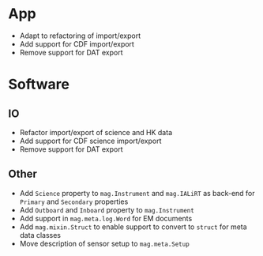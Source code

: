 # App

- Adapt to refactoring of import/export
- Add support for CDF import/export
- Remove support for DAT export

# Software

## IO

- Refactor import/export of science and HK data
- Add support for CDF science import/export
- Remove support for DAT export

## Other

- Add `Science` property to `mag.Instrument` and `mag.IALiRT` as back-end for `Primary` and `Secondary` properties
- Add `Outboard` and `Inboard` property to `mag.Instrument`
- Add support in `mag.meta.log.Word` for EM documents
- Add `mag.mixin.Struct` to enable support to convert to `struct` for meta data classes
- Move description of sensor setup to `mag.meta.Setup`
